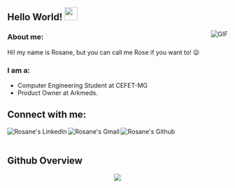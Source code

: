## Hello World! <img src="https://raw.githubusercontent.com/iampavangandhi/iampavangandhi/master/gifs/Hi.gif" width="30px"></h2>

<img align="right" alt="GIF" src="https://media.giphy.com/media/13HgwGsXF0aiGY/giphy.gif" />

### About me:
Hi! my name is Rosane, but you can call me Rose if you want to! 😛

### I am a:
- Computer Engineering Student at CEFET-MG 
- Product Owner at Arkmeds.

## Connect with me:
<p align="center">
 <a href="https://www.linkedin.com/in/rosanesilvafreitas/">
   <img align="left" alt="Rosane's LinkedIn" src="https://img.shields.io/badge/linkedin-%230077B5.svg?&style=for-the-badge&logo=linkedin&logoColor=white" />
 </a>
 <a href="mailto:rosanesfaraujo@gmail.com">
   <img align="left" alt="Rosane's Gmail" src="https://img.shields.io/badge/gmail-%23D14836.svg?&style=for-the-badge&logo=gmail&logoColor=white" />
 </a>
 <a href="https://github.com/RosaneSilvaF">
   <img align="left" alt="Rosane's Github" src="https://img.shields.io/badge/GitHub-100000?style=for-the-badge&logo=github&logoColor=white" />
 </a>
</p>
<br/>

<br/> 

## Github Overview
<p align='center'>
 <img src="https://github-readme-stats.vercel.app/api/top-langs/?username=RosaneSilvaF&layout=compact"/>
</p>

